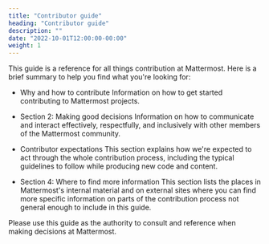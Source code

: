 ```yaml
---
title: "Contributor guide"
heading: "Contributor guide"
description: ""
date: "2022-10-01T12:00:00-00:00"
weight: 1
---
```


This guide is a reference for all things contribution at Mattermost. Here is a brief summary to help you find what you're looking for:

- Why and how to contribute
	Information on how to get started contributing to Mattermost projects.

- Section 2: Making good decisions
	Information on how to communicate and interact effectively, respectfully, and inclusively with other members of the Mattermost community.

- Contributor expectations
	This section explains how we're expected to act through the whole contribution process, including the typical guidelines to follow while producing new code and content.

- Section 4: Where to find more information
	This section lists the places in Mattermost's internal material and on external sites where you can find more specific information on parts of the contribution process not general enough to include in this guide.

Please use this guide as the authority to consult and reference when making decisions at Mattermost.
